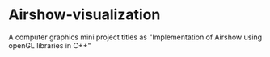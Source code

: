 # Airshow-visualization
A computer graphics mini project titles as "Implementation of Airshow using openGL libraries in C++"
